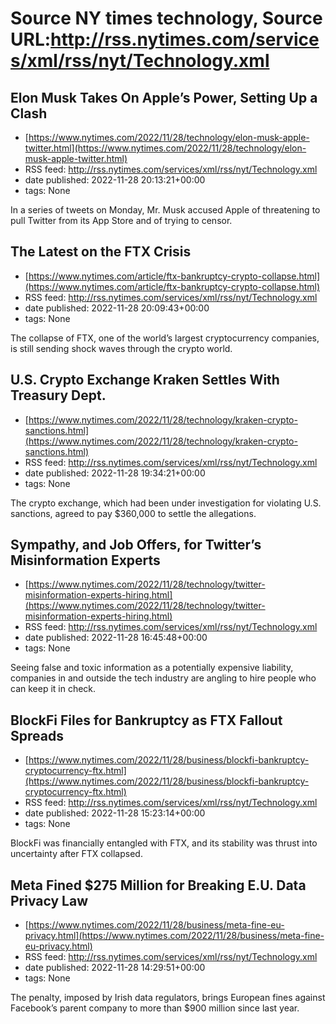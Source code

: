 # Source NY times technology, Source URL:http://rss.nytimes.com/services/xml/rss/nyt/Technology.xml

## Elon Musk Takes On Apple’s Power, Setting Up a Clash
 - [https://www.nytimes.com/2022/11/28/technology/elon-musk-apple-twitter.html](https://www.nytimes.com/2022/11/28/technology/elon-musk-apple-twitter.html)
 - RSS feed: http://rss.nytimes.com/services/xml/rss/nyt/Technology.xml
 - date published: 2022-11-28 20:13:21+00:00
 - tags: None

In a series of tweets on Monday, Mr. Musk accused Apple of threatening to pull Twitter from its App Store and of trying to censor.

## The Latest on the FTX Crisis
 - [https://www.nytimes.com/article/ftx-bankruptcy-crypto-collapse.html](https://www.nytimes.com/article/ftx-bankruptcy-crypto-collapse.html)
 - RSS feed: http://rss.nytimes.com/services/xml/rss/nyt/Technology.xml
 - date published: 2022-11-28 20:09:43+00:00
 - tags: None

The collapse of FTX, one of the world’s largest cryptocurrency companies, is still sending shock waves through the crypto world.

## U.S. Crypto Exchange Kraken Settles With Treasury Dept.
 - [https://www.nytimes.com/2022/11/28/technology/kraken-crypto-sanctions.html](https://www.nytimes.com/2022/11/28/technology/kraken-crypto-sanctions.html)
 - RSS feed: http://rss.nytimes.com/services/xml/rss/nyt/Technology.xml
 - date published: 2022-11-28 19:34:21+00:00
 - tags: None

The crypto exchange, which had been under investigation for violating U.S. sanctions, agreed to pay $360,000 to settle the allegations.

## Sympathy, and Job Offers, for Twitter’s Misinformation Experts
 - [https://www.nytimes.com/2022/11/28/technology/twitter-misinformation-experts-hiring.html](https://www.nytimes.com/2022/11/28/technology/twitter-misinformation-experts-hiring.html)
 - RSS feed: http://rss.nytimes.com/services/xml/rss/nyt/Technology.xml
 - date published: 2022-11-28 16:45:48+00:00
 - tags: None

Seeing false and toxic information as a potentially expensive liability, companies in and outside the tech industry are angling to hire people who can keep it in check.

## BlockFi Files for Bankruptcy as FTX Fallout Spreads
 - [https://www.nytimes.com/2022/11/28/business/blockfi-bankruptcy-cryptocurrency-ftx.html](https://www.nytimes.com/2022/11/28/business/blockfi-bankruptcy-cryptocurrency-ftx.html)
 - RSS feed: http://rss.nytimes.com/services/xml/rss/nyt/Technology.xml
 - date published: 2022-11-28 15:23:14+00:00
 - tags: None

BlockFi was financially entangled with FTX, and its stability was thrust into uncertainty after FTX collapsed.

## Meta Fined $275 Million for Breaking E.U. Data Privacy Law
 - [https://www.nytimes.com/2022/11/28/business/meta-fine-eu-privacy.html](https://www.nytimes.com/2022/11/28/business/meta-fine-eu-privacy.html)
 - RSS feed: http://rss.nytimes.com/services/xml/rss/nyt/Technology.xml
 - date published: 2022-11-28 14:29:51+00:00
 - tags: None

The penalty, imposed by Irish data regulators, brings European fines against Facebook’s parent company to more than $900 million since last year.
